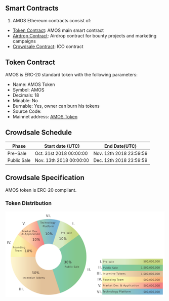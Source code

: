 
## Smart Contracts
1. AMOS Ethereum contracts consist of:
* [Token Contract](https://github.com/AMOS-Global/AMOS-SmartContracts/blob/master/code/AMOSToken.sol): AMOS main smart contract
* [Airdrop Contract](https://github.com/AMOS-Global/AMOS-SmartContracts/blob/master/code/airdrop.sol): Airdrop contract for bounty projects and marketing campaigns
* [Crowdsale Contract](https://github.com/AMOS-Global/AMOS-SmartContracts/blob/master/code/ICO.sol): ICO contract

## Token Contract
AMOS is ERC-20 standard token with the following parameters:
* Name: AMOS Token
* Symbol: AMOS
* Decimals: 18
* Minable: No
* Burnable: Yes, owner can burn his tokens
* Source Code: 
* Mainnet address: [AMOS Token](https://https://etherscan.io/token/0xbde6ec78568938b7d839e202f7aee0ba84169ae5#tokenInfo)

## Crowdsale Schedule

| Phase      | Start date (UTC)        | End Date(UTC)           |
| -----------| ------------------------| ------------------------|
|Pre-Sale    | Oct. 31st 2018 00:00:00 | Nov. 12th 2018 23:59:59 |
|Public Sale | Nov. 13th 2018 00:00:00 | Dec. 12th 2018 23:59:59 |

## Crowdsale Specification
AMOS token is ERC-20 compliant.
### Token Distribution
![Token Distribution](https://github.com/AMOS-Global/AMOS-SmartContracts/blob/master/img/token-distribution.png)
